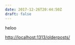 ```yaml
---
date: 2017-12-26T20:44:50Z
draft: false
---
```

heloo

[http://localhost:1313/olderposts/](http://localhost:1313/olderposts/)